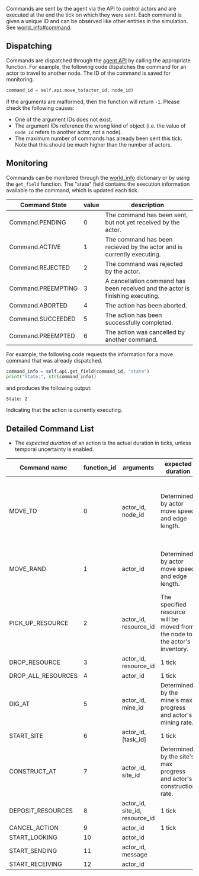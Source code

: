 Commands are sent by the agent via the API to control actors and are executed at the end the tick on which they were sent. Each command is given a unique ID and can be observed like other entities in the simulation. See [world_info#command](world_info#command).

## Dispatching

Commands are dispatched through the [agent API](../blob/main/api/agent_api.py) by calling the appropriate function. For example, the following code dispatches the command for an actor to travel to another node. The ID of the command is saved for monitoring.
```python
command_id = self.api.move_to(actor_id, node_id)
```

If the arguments are malformed, then the function will return `-1`. Please check the following causes:
- One of the argument IDs does not exist.
- The argument IDs reference the wrong kind of object (i.e. the value of `node_id` refers to another actor, not a node).
- The maximum number of commands has already been sent this tick. Note that this should be much higher than the number of actors.

## Monitoring

Commands can be monitored through the [world_info](world_info#command) dictionary or by using the `get_field` function. The "state" field contains the execution information available to the command, which is updated each tick.

| Command State | value | description |
| ------------- | ----- | ----------- |
| Command.PENDING    | 0 | The command has been sent, but not yet received by the actor. |
| Command.ACTIVE     | 1 | The command has been recieved by the actor and is currently executing. |
| Command.REJECTED   | 2 | The command was rejected by the actor. |
| Command.PREEMPTING | 3 | A cancellation command has been received and the actor is finishing executing. |
| Command.ABORTED    | 4 | The action has been aborted. |
| Command.SUCCEEDED  | 5 | The action has been successfully completed. |
| Command.PREEMPTED  | 6 | The action was cancelled by another command. |

For example, the following code requests the information for a move command that was already dispatched.
```python
command_info = self.api.get_field(command_id, "state")
print("State:", str(command_info))
```
and produces the following output:
```
State: 2
```
Indicating that the action is currently executing.

## Detailed Command List

- The *expected duration* of an action is the actual duration in ticks, unless temporal uncertainty is enabled.

| Command name | function_id | arguments | expected duration | description |
| ------------ | ----------- | --------- | ----------------- | ----------- |
| MOVE_TO            | 0  | actor_id, node_id | Determined by actor move speed and edge length. | The actor will travel from its current node to the connected node specified by node_id. |
| MOVE_RAND          | 1  | actor_id | Determined by actor move speed and edge length. | The actor will travel to a random connected node. |
| PICK_UP_RESOURCE   | 2  | actor_id, resource_id | The specified resource will be moved from the node to the actor's inventory. |
| DROP_RESOURCE      | 3  | actor_id, resource_id | 1 tick | | 
| DROP_ALL_RESOURCES | 4  | actor_id | 1 tick | |
| DIG_AT             | 5  | actor_id, mine_id | Determined by the mine's max progress and actor's mining rate. | |
| START_SITE         | 6  | actor_id, [task_id] | 1 tick | |
| CONSTRUCT_AT       | 7  | actor_id, site_id | Determined by the site's max progress and actor's construction rate. | |
| DEPOSIT_RESOURCES  | 8  | actor_id, site_id, resource_id | 1 tick | |
| CANCEL_ACTION      | 9  | actor_id | 1 tick | |
| START_LOOKING      | 10 | actor_id | | |
| START_SENDING      | 11 | actor_id, message | | |
| START_RECEIVING    | 12 | actor_id | | |


